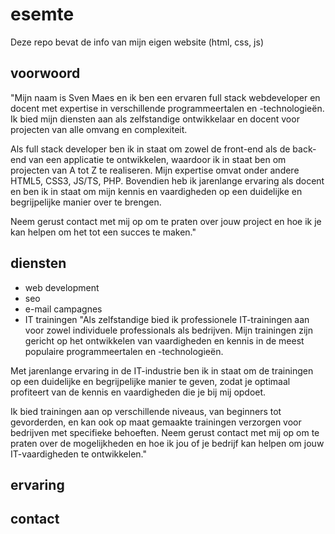 # esemte

Deze repo bevat de info van mijn eigen website (html, css, js)

## voorwoord
"Mijn naam is Sven Maes en ik ben een ervaren full stack webdeveloper en docent met expertise in verschillende programmeertalen en -technologieën. Ik bied mijn diensten aan als zelfstandige ontwikkelaar en docent voor projecten van alle omvang en complexiteit.

Als full stack developer ben ik in staat om zowel de front-end als de back-end van een applicatie te ontwikkelen, waardoor ik in staat ben om projecten van A tot Z te realiseren. Mijn expertise omvat onder andere HTML5, CSS3, JS/TS, PHP. Bovendien heb ik jarenlange ervaring als docent en ben ik in staat om mijn kennis en vaardigheden op een duidelijke en begrijpelijke manier over te brengen.

Neem gerust contact met mij op om te praten over jouw project en hoe ik je kan helpen om het tot een succes te maken."

## diensten
- web development
- seo
- e-mail campagnes
- IT trainingen
"Als zelfstandige bied ik professionele IT-trainingen aan voor zowel individuele professionals als bedrijven. Mijn trainingen zijn gericht op het ontwikkelen van vaardigheden en kennis in de meest populaire programmeertalen en -technologieën.

Met jarenlange ervaring in de IT-industrie ben ik in staat om de trainingen op een duidelijke en begrijpelijke manier te geven, zodat je optimaal profiteert van de kennis en vaardigheden die je bij mij opdoet.

Ik bied trainingen aan op verschillende niveaus, van beginners tot gevorderden, en kan ook op maat gemaakte trainingen verzorgen voor bedrijven met specifieke behoeften. Neem gerust contact met mij op om te praten over de mogelijkheden en hoe ik jou of je bedrijf kan helpen om jouw IT-vaardigheden te ontwikkelen."

## ervaring

## contact
